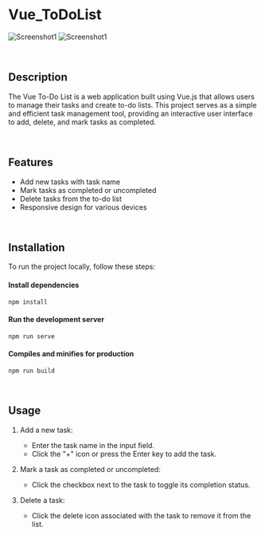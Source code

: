 # Vue_ToDoList

![Screenshot1](Screenshot1.jpg)
![Screenshot1](https://github.com/jingwen-00/Vue_ToDoList/src/assets/Screenshot1.jpg?raw=true)

<br/>

## Description

The Vue To-Do List is a web application built using Vue.js that allows users to manage their tasks and create to-do lists. This project serves as a simple and efficient task management tool, providing an interactive user interface to add, delete, and mark tasks as completed.

<br/>

## Features

- Add new tasks with task name
- Mark tasks as completed or uncompleted
- Delete tasks from the to-do list
- Responsive design for various devices

<br/>

## Installation

To run the project locally, follow these steps:

#### Install dependencies

```
npm install
```

#### Run the development server

```
npm run serve
```

#### Compiles and minifies for production

```
npm run build
```

<br/>

## Usage

1. Add a new task:

   - Enter the task name in the input field.
   - Click the "+" icon or press the Enter key to add the task.

2. Mark a task as completed or uncompleted:

   - Click the checkbox next to the task to toggle its completion status.

3. Delete a task:
   - Click the delete icon associated with the task to remove it from the list.

